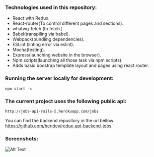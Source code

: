 ### Technologies used in this repository:

- React with Redux.
- React-router(To control different pages and sections).
- whatwg-fetch (to fetch )
- Babel(transpiling via babel).
- Webpack(bundling dependencies).
- ESLint (linting error via eslint).
- Mocha(testing).
- Express(launching website in the browser).
- Npm scripts(launching all those task via npm scripts).
- Adds basic boostrap template layout and pages using react router.

### Running the server locally for development:
```
npm start -s
```

### The current project uses the following public api:
```
http://jobs-api-rails-5.herokuapp.com/jobs
```

You can find the backend repository in the url bellow:
https://github.com/heridev/redux-api-backend-jobs

### Screenshots:

![Alt Text](http://g.recordit.co/sVGQ5uBqyQ.gif)
